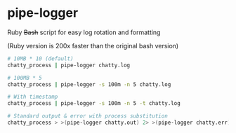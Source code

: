 # pipe-logger

Ruby ~~Bash~~ script for easy log rotation and formatting

(Ruby version is 200x faster than the original bash version)

```sh
# 10MB * 10 (default)
chatty_process | pipe-logger chatty.log

# 100MB * 5
chatty_process | pipe-logger -s 100m -n 5 chatty.log

# With timestamp
chatty_process | pipe-logger -s 100m -n 5 -t chatty.log

# Standard output & error with process substitution
chatty_process > >(pipe-logger chatty.out) 2> >(pipe-logger chatty.err)
```

